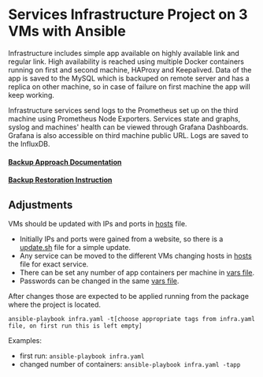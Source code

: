 # Services Infrastructure Project on 3 VMs with Ansible
Infrastructure includes simple app available on highly available link and regular link. High availability is reached using multiple Docker containers running on first and second machine, HAProxy and Keepalived. Data of the app is saved to the MySQL which is backuped on remote server and has a replica on other machine, so in case of failure on first machine the app will keep working. 

Infrastructure services send logs to the Prometheus set up on the third machine using Prometheus Node Exporters. Services state and graphs, syslog and machines' health can be viewed through Grafana Dashboards. Grafana is also accessible on third machine public URL. Logs are saved to the InfluxDB.


#### [Backup Approach Documentation](https://github.com/Jesya-o/ica0002/blob/main/backup_sla.md)
#### [Backup Restoration Instruction](https://github.com/Jesya-o/ica0002/blob/main/backup_restore.md)

## Adjustments
VMs should be updated with IPs and ports in [hosts](https://github.com/Jesya-o/ica0002/blob/main/hosts) file.
* Initially IPs and ports were gained from a website, so there is a [update.sh](https://github.com/Jesya-o/ica0002/blob/main/update.sh) file for a simple update. 
* Any service can be moved to the different VMs changing hosts in [hosts](https://github.com/Jesya-o/ica0002/blob/main/hosts) file for exact service.
* There can be set any number of app containers per machine in [vars file](https://github.com/Jesya-o/ica0002/blob/main/group_vars/all.yaml).
* Passwords can be changed in the same [vars file](https://github.com/Jesya-o/ica0002/blob/main/group_vars/all.yaml).

After changes those are expected to be applied running from the package where the project is located.

``` 
ansible-playbook infra.yaml -t[choose appropriate tags from infra.yaml file, on first run this is left empty]
```

Examples:

* first run: ```ansible-playbook infra.yaml```
* changed number of containers: ```ansible-playbook infra.yaml -tapp```
